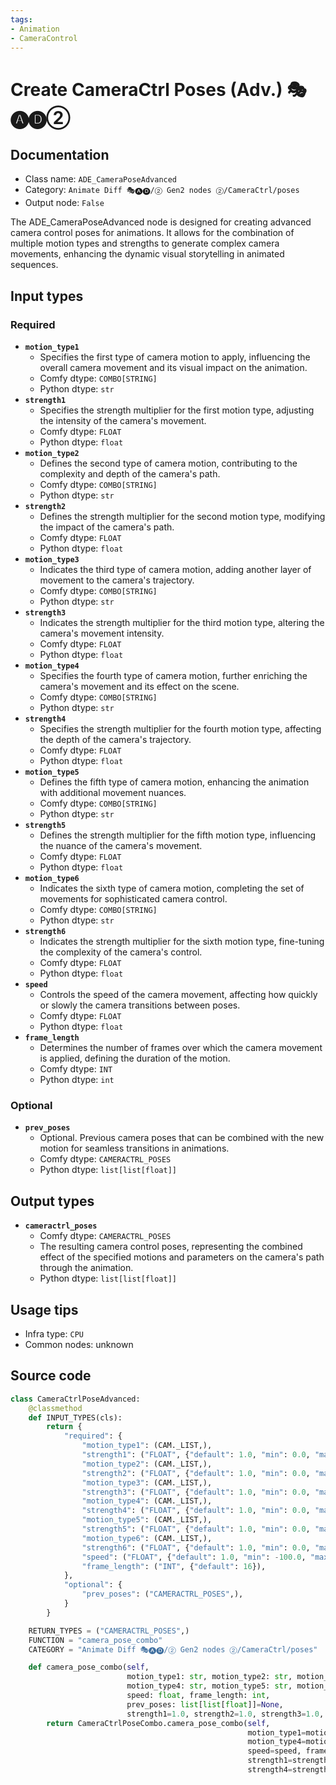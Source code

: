 ```yaml
---
tags:
- Animation
- CameraControl
---
```


# Create CameraCtrl Poses (Adv.) 🎭🅐🅓②
## Documentation
- Class name: `ADE_CameraPoseAdvanced`
- Category: `Animate Diff 🎭🅐🅓/② Gen2 nodes ②/CameraCtrl/poses`
- Output node: `False`

The ADE_CameraPoseAdvanced node is designed for creating advanced camera control poses for animations. It allows for the combination of multiple motion types and strengths to generate complex camera movements, enhancing the dynamic visual storytelling in animated sequences.
## Input types
### Required
- **`motion_type1`**
    - Specifies the first type of camera motion to apply, influencing the overall camera movement and its visual impact on the animation.
    - Comfy dtype: `COMBO[STRING]`
    - Python dtype: `str`
- **`strength1`**
    - Specifies the strength multiplier for the first motion type, adjusting the intensity of the camera's movement.
    - Comfy dtype: `FLOAT`
    - Python dtype: `float`
- **`motion_type2`**
    - Defines the second type of camera motion, contributing to the complexity and depth of the camera's path.
    - Comfy dtype: `COMBO[STRING]`
    - Python dtype: `str`
- **`strength2`**
    - Defines the strength multiplier for the second motion type, modifying the impact of the camera's path.
    - Comfy dtype: `FLOAT`
    - Python dtype: `float`
- **`motion_type3`**
    - Indicates the third type of camera motion, adding another layer of movement to the camera's trajectory.
    - Comfy dtype: `COMBO[STRING]`
    - Python dtype: `str`
- **`strength3`**
    - Indicates the strength multiplier for the third motion type, altering the camera's movement intensity.
    - Comfy dtype: `FLOAT`
    - Python dtype: `float`
- **`motion_type4`**
    - Specifies the fourth type of camera motion, further enriching the camera's movement and its effect on the scene.
    - Comfy dtype: `COMBO[STRING]`
    - Python dtype: `str`
- **`strength4`**
    - Specifies the strength multiplier for the fourth motion type, affecting the depth of the camera's trajectory.
    - Comfy dtype: `FLOAT`
    - Python dtype: `float`
- **`motion_type5`**
    - Defines the fifth type of camera motion, enhancing the animation with additional movement nuances.
    - Comfy dtype: `COMBO[STRING]`
    - Python dtype: `str`
- **`strength5`**
    - Defines the strength multiplier for the fifth motion type, influencing the nuance of the camera's movement.
    - Comfy dtype: `FLOAT`
    - Python dtype: `float`
- **`motion_type6`**
    - Indicates the sixth type of camera motion, completing the set of movements for sophisticated camera control.
    - Comfy dtype: `COMBO[STRING]`
    - Python dtype: `str`
- **`strength6`**
    - Indicates the strength multiplier for the sixth motion type, fine-tuning the complexity of the camera's control.
    - Comfy dtype: `FLOAT`
    - Python dtype: `float`
- **`speed`**
    - Controls the speed of the camera movement, affecting how quickly or slowly the camera transitions between poses.
    - Comfy dtype: `FLOAT`
    - Python dtype: `float`
- **`frame_length`**
    - Determines the number of frames over which the camera movement is applied, defining the duration of the motion.
    - Comfy dtype: `INT`
    - Python dtype: `int`
### Optional
- **`prev_poses`**
    - Optional. Previous camera poses that can be combined with the new motion for seamless transitions in animations.
    - Comfy dtype: `CAMERACTRL_POSES`
    - Python dtype: `list[list[float]]`
## Output types
- **`cameractrl_poses`**
    - Comfy dtype: `CAMERACTRL_POSES`
    - The resulting camera control poses, representing the combined effect of the specified motions and parameters on the camera's path through the animation.
    - Python dtype: `list[list[float]]`
## Usage tips
- Infra type: `CPU`
- Common nodes: unknown


## Source code
```python
class CameraCtrlPoseAdvanced:
    @classmethod
    def INPUT_TYPES(cls):
        return {
            "required": {
                "motion_type1": (CAM._LIST,),
                "strength1": ("FLOAT", {"default": 1.0, "min": 0.0, "max": 10.0, "step": 0.01}),
                "motion_type2": (CAM._LIST,),
                "strength2": ("FLOAT", {"default": 1.0, "min": 0.0, "max": 10.0, "step": 0.01}),
                "motion_type3": (CAM._LIST,),
                "strength3": ("FLOAT", {"default": 1.0, "min": 0.0, "max": 10.0, "step": 0.01}),
                "motion_type4": (CAM._LIST,),
                "strength4": ("FLOAT", {"default": 1.0, "min": 0.0, "max": 10.0, "step": 0.01}),
                "motion_type5": (CAM._LIST,),
                "strength5": ("FLOAT", {"default": 1.0, "min": 0.0, "max": 10.0, "step": 0.01}),
                "motion_type6": (CAM._LIST,),
                "strength6": ("FLOAT", {"default": 1.0, "min": 0.0, "max": 10.0, "step": 0.01}),
                "speed": ("FLOAT", {"default": 1.0, "min": -100.0, "max": 100.0, "step": 0.01}),
                "frame_length": ("INT", {"default": 16}),
            },
            "optional": {
                "prev_poses": ("CAMERACTRL_POSES",),
            }
        }

    RETURN_TYPES = ("CAMERACTRL_POSES",)
    FUNCTION = "camera_pose_combo"
    CATEGORY = "Animate Diff 🎭🅐🅓/② Gen2 nodes ②/CameraCtrl/poses"

    def camera_pose_combo(self,
                          motion_type1: str, motion_type2: str, motion_type3: str,
                          motion_type4: str, motion_type5: str, motion_type6: str,
                          speed: float, frame_length: int,
                          prev_poses: list[list[float]]=None,
                          strength1=1.0, strength2=1.0, strength3=1.0, strength4=1.0, strength5=1.0, strength6=1.0):
        return CameraCtrlPoseCombo.camera_pose_combo(self,
                                                     motion_type1=motion_type1, motion_type2=motion_type2, motion_type3=motion_type3,
                                                     motion_type4=motion_type4, motion_type5=motion_type5, motion_type6=motion_type6,
                                                     speed=speed, frame_length=frame_length, prev_poses=prev_poses,
                                                     strength1=strength1, strength2=strength2, strength3=strength3,
                                                     strength4=strength4, strength5=strength5, strength6=strength6)

```
